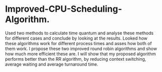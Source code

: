 # Improved-CPU-Scheduling-Algorithm.
Used two methods to calculate time quantum and analyse these methods for different cases and conclude by looking at the results. Looked how these algorithms work for different process times and asses how both of them work. I propose these two improved round robin algorithms and show how much more efficient these are. I will show that my proposed algorithm performs better than the RR algorithm, by reducing context switching, average waiting and average turnaround time.

